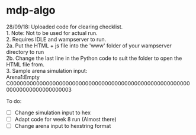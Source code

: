 # mdp-algo
28/09/18: Uploaded code for clearing checklist.<br/>
          <t/>1. Note: Not to be used for actual run.<br/>
          2. Requires IDLE and wampserver to run.<br/>
            2a. Put the HTML + js file into the 'www' folder of your wampserver directory to run<br/>
            2b. Change the last line in the Python code to suit the folder to open the HTML file from.<br/>
          3. Sample arena simulation input:<br/>
             Arena1:Empty
              C000000000000000000000000000000000000000000000000000000000000000000000000003<br/>
              
To do: <br/>
- [ ] Change simulation input to hex
- [ ] Adapt code for week 8 run (Almost there)
- [ ] Change arena input to hexstring format
